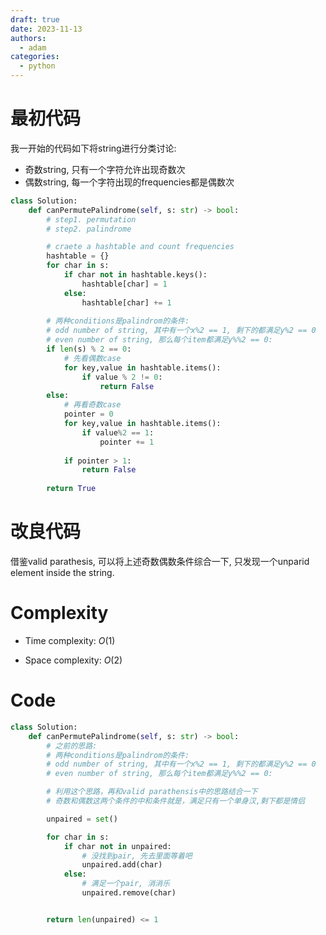 ```yaml
---
draft: true
date: 2023-11-13
authors:
  - adam
categories:
  - python
---
```

# 最初代码
<!-- Describe your first thoughts on how to solve this problem. -->
我一开始的代码如下将string进行分类讨论:
- 奇数string, 只有一个字符允许出现奇数次
- 偶数string, 每一个字符出现的frequencies都是偶数次

```python
class Solution:
    def canPermutePalindrome(self, s: str) -> bool:
        # step1. permutation
        # step2. palindrome

        # craete a hashtable and count frequencies
        hashtable = {}
        for char in s:
            if char not in hashtable.keys():
                hashtable[char] = 1
            else:
                hashtable[char] += 1
            
        # 两种conditions是palindrom的条件:
        # odd number of string, 其中有一个x%2 == 1, 剩下的都满足y%2 == 0
        # even number of string, 那么每个item都满足y%%2 == 0:
        if len(s) % 2 == 0:
            # 先看偶数case
            for key,value in hashtable.items():
                if value % 2 != 0:
                    return False
        else:
            # 再看奇数case
            pointer = 0
            for key,value in hashtable.items():
                if value%2 == 1:
                    pointer += 1
        
            if pointer > 1:
                return False
                    
        return True
```

# 改良代码
<!-- Describe your approach to solving the problem. -->
借鉴valid parathesis, 可以将上述奇数偶数条件综合一下, 只发现一个unparid element inside the string.

# Complexity
- Time complexity: $O(1)$
<!-- Add your time complexity here, e.g. $$O(n)$$ -->

- Space complexity: $O(2)$
<!-- Add your space complexity here, e.g. $$O(n)$$ -->

# Code
```python
class Solution:
    def canPermutePalindrome(self, s: str) -> bool:
        # 之前的思路:
        # 两种conditions是palindrom的条件:
        # odd number of string, 其中有一个x%2 == 1, 剩下的都满足y%2 == 0
        # even number of string, 那么每个item都满足y%%2 == 0:

        # 利用这个思路，再和valid parathensis中的思路结合一下
        # 奇数和偶数这两个条件的中和条件就是，满足只有一个单身汉,剩下都是情侣

        unpaired = set()

        for char in s:
            if char not in unpaired:
                # 没找到pair, 先去里面等着吧
                unpaired.add(char)
            else:
                # 满足一个pair, 消消乐
                unpaired.remove(char)


        return len(unpaired) <= 1




```